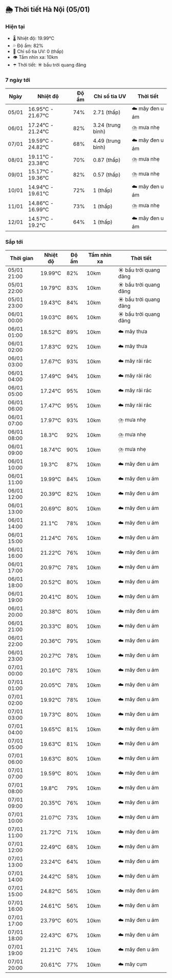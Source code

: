 ## 🌦️ Thời tiết Hà Nội (05/01)

### Hiện tại

- 🌡️ Nhiệt độ: 19.99℃
- 💦 Độ ẩm: 82%
- 🌟 Chỉ số tia UV: 0 (thấp)
- 👁️ Tầm nhìn xa: 10km
- ☂️ Thời tiết: ☀️ bầu trời quang đãng

### 7 ngày tới

| Ngày | Nhiệt độ | Độ ẩm | Chỉ số tia UV | Thời tiết |
| --- | --- | --- | --- | --- |
| 05/01 | 16.95℃ - 21.67℃ | 74% | 2.71 (thấp) | ☁️ mây đen u ám |
| 06/01 | 17.24℃ - 21.24℃ | 82% | 3.24 (trung bình) | ⛈️ mưa nhẹ |
| 07/01 | 19.59℃ - 24.82℃ | 68% | 4.49 (trung bình) | ☁️ mây đen u ám |
| 08/01 | 19.11℃ - 23.38℃ | 70% | 0.87 (thấp) | ⛈️ mưa nhẹ |
| 09/01 | 15.17℃ - 19.36℃ | 82% | 0.57 (thấp) | ⛈️ mưa nhẹ |
| 10/01 | 14.94℃ - 19.61℃ | 72% | 1 (thấp) | ☁️ mây đen u ám |
| 11/01 | 14.86℃ - 16.99℃ | 73% | 1 (thấp) | ⛈️ mưa nhẹ |
| 12/01 | 14.57℃ - 19.2℃ | 64% | 1 (thấp) | ☁️ mây đen u ám |

### Sắp tới

| Thời gian | Nhiệt độ | Độ ẩm | Tầm nhìn xa | Thời tiết |
| --- | --- | --- | --- | --- |
| 05/01 21:00 | 19.99℃ | 82% | 10km | ☀️ bầu trời quang đãng |
| 05/01 22:00 | 19.79℃ | 83% | 10km | ☀️ bầu trời quang đãng |
| 05/01 23:00 | 19.43℃ | 84% | 10km | ☀️ bầu trời quang đãng |
| 06/01 00:00 | 19.03℃ | 86% | 10km | ☀️ bầu trời quang đãng |
| 06/01 01:00 | 18.52℃ | 89% | 10km | ☁️ mây thưa |
| 06/01 02:00 | 17.83℃ | 92% | 10km | ☁️ mây thưa |
| 06/01 03:00 | 17.67℃ | 93% | 10km | ☁️ mây rải rác |
| 06/01 04:00 | 17.49℃ | 94% | 10km | ☁️ mây rải rác |
| 06/01 05:00 | 17.24℃ | 95% | 10km | ☁️ mây rải rác |
| 06/01 06:00 | 17.47℃ | 95% | 10km | ☁️ mây rải rác |
| 06/01 07:00 | 17.97℃ | 93% | 10km | ⛈️ mưa nhẹ |
| 06/01 08:00 | 18.3℃ | 92% | 10km | ⛈️ mưa nhẹ |
| 06/01 09:00 | 18.74℃ | 90% | 10km | ⛈️ mưa nhẹ |
| 06/01 10:00 | 19.3℃ | 87% | 10km | ☁️ mây đen u ám |
| 06/01 11:00 | 19.99℃ | 84% | 10km | ☁️ mây đen u ám |
| 06/01 12:00 | 20.39℃ | 82% | 10km | ☁️ mây đen u ám |
| 06/01 13:00 | 20.69℃ | 80% | 10km | ☁️ mây đen u ám |
| 06/01 14:00 | 21.1℃ | 78% | 10km | ☁️ mây đen u ám |
| 06/01 15:00 | 21.24℃ | 76% | 10km | ☁️ mây đen u ám |
| 06/01 16:00 | 21.22℃ | 76% | 10km | ☁️ mây đen u ám |
| 06/01 17:00 | 20.97℃ | 78% | 10km | ☁️ mây đen u ám |
| 06/01 18:00 | 20.52℃ | 80% | 10km | ☁️ mây đen u ám |
| 06/01 19:00 | 20.41℃ | 80% | 10km | ☁️ mây đen u ám |
| 06/01 20:00 | 20.38℃ | 80% | 10km | ☁️ mây đen u ám |
| 06/01 21:00 | 20.33℃ | 80% | 10km | ☁️ mây đen u ám |
| 06/01 22:00 | 20.36℃ | 79% | 10km | ☁️ mây đen u ám |
| 06/01 23:00 | 20.27℃ | 78% | 10km | ☁️ mây đen u ám |
| 07/01 00:00 | 20.16℃ | 78% | 10km | ☁️ mây đen u ám |
| 07/01 01:00 | 20.05℃ | 78% | 10km | ☁️ mây đen u ám |
| 07/01 02:00 | 19.92℃ | 78% | 10km | ☁️ mây đen u ám |
| 07/01 03:00 | 19.73℃ | 80% | 10km | ☁️ mây đen u ám |
| 07/01 04:00 | 19.65℃ | 81% | 10km | ☁️ mây đen u ám |
| 07/01 05:00 | 19.63℃ | 81% | 10km | ☁️ mây đen u ám |
| 07/01 06:00 | 19.63℃ | 80% | 10km | ☁️ mây đen u ám |
| 07/01 07:00 | 19.59℃ | 80% | 10km | ☁️ mây đen u ám |
| 07/01 08:00 | 19.8℃ | 79% | 10km | ☁️ mây đen u ám |
| 07/01 09:00 | 20.35℃ | 76% | 10km | ☁️ mây đen u ám |
| 07/01 10:00 | 21.07℃ | 73% | 10km | ☁️ mây đen u ám |
| 07/01 11:00 | 21.72℃ | 71% | 10km | ☁️ mây đen u ám |
| 07/01 12:00 | 22.49℃ | 68% | 10km | ☁️ mây đen u ám |
| 07/01 13:00 | 23.24℃ | 64% | 10km | ☁️ mây đen u ám |
| 07/01 14:00 | 24.42℃ | 58% | 10km | ☁️ mây đen u ám |
| 07/01 15:00 | 24.82℃ | 56% | 10km | ☁️ mây đen u ám |
| 07/01 16:00 | 24.61℃ | 56% | 10km | ☁️ mây đen u ám |
| 07/01 17:00 | 23.79℃ | 60% | 10km | ☁️ mây đen u ám |
| 07/01 18:00 | 22.43℃ | 67% | 10km | ☁️ mây đen u ám |
| 07/01 19:00 | 21.21℃ | 74% | 10km | ☁️ mây đen u ám |
| 07/01 20:00 | 20.61℃ | 77% | 10km | ☁️ mây cụm |
